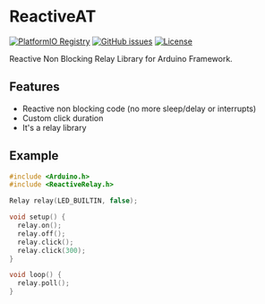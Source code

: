 # ReactiveAT

[![PlatformIO Registry](https://badges.registry.platformio.org/packages/ddododvic/library/ReactiveAt.svg)](https://registry.platformio.org/libraries/ddododvic/ReactiveAt)
[![GitHub issues](https://img.shields.io/github/issues/TD-FL/ReactiveAT.svg)](https://github.com/TD-FL/ReactiveAT/issues)
[![License](https://img.shields.io/badge/licence-Apache%202.0-blue)](https://github.com/TD-FL/ReactiveAT/blob/master/LICENSE)


Reactive Non Blocking Relay Library for Arduino Framework.

## Features

- Reactive non blocking code (no more sleep/delay or interrupts)
- Custom click duration
- It's a relay library

## Example

```c++
#include <Arduino.h>
#include <ReactiveRelay.h>

Relay relay(LED_BUILTIN, false);

void setup() {
  relay.on();
  relay.off();
  relay.click();
  relay.click(300);
}

void loop() {
  relay.poll();
}
```